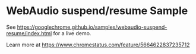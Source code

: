 WebAudio suspend/resume Sample
===
See https://googlechrome.github.io/samples/webaudio-suspend-resume/index.html for a live demo.

Learn more at https://www.chromestatus.com/feature/5664622837235712
